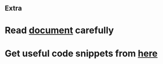 Extra
----------------------------
# Read [document](http://www.kooboo.com/docs/Kooboo-CMS/all) carefully #
# Get useful code snippets from [here](http://maple-leaf.github.io/koobooCMS-learning/code_example.html)